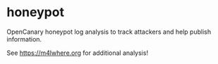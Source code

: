 # honeypot
OpenCanary honeypot log analysis to track attackers and help publish information.

See https://m4lwhere.org for additional analysis!
